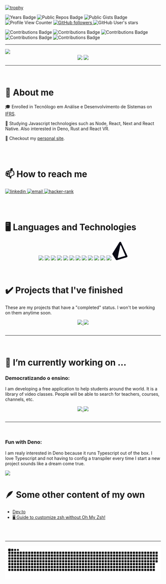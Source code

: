 [![trophy](https://github-profile-trophy.vercel.app/?username=hbenvenutti&theme=dracula&column=-1&no-frame=true&no-bg=true)](https://github.com/ryo-ma/github-profile-trophy)


![Years Badge](https://badges.strrl.dev/years/hbenvenutti)
![Public Repos Badge](https://badges.strrl.dev/repos/hbenvenutti)
![Public Gists Badge](https://badges.strrl.dev/gists/hbenvenutti)
![Profile View Counter](https://komarev.com/ghpvc/?username=hbenvenutti)
<a href="https://github.com/hbenvenutti?tab=followers">
 <img alt="GitHub followers" src="https://img.shields.io/github/followers/hbenvenutti?style=plastic"/>
</a>
<img alt="GitHub User's stars" src="https://img.shields.io/github/stars/hbenvenutti?style=plastic">

![Contributions Badge](https://badges.strrl.dev/contributions/all/hbenvenutti)
![Contributions Badge](https://badges.strrl.dev/contributions/yearly/hbenvenutti)
![Contributions Badge](https://badges.strrl.dev/contributions/monthly/hbenvenutti)
![Contributions Badge](https://badges.strrl.dev/contributions/weekly/hbenvenutti)
![Contributions Badge](https://badges.strrl.dev/contributions/daily/hbenvenutti)


<!-- 
 Badges antigos que sairam do ar:
 
 [![Years Badge](https://badges.pufler.dev/years/hbenvenutti)](https://badges.pufler.dev)
 [![Repos Badge](https://badges.pufler.dev/repos/hbenvenutti)](https://badges.pufler.dev)
 [![Gists Badge](https://badges.pufler.dev/gists/hbenvenutti)](https://badges.pufler.dev)
-->

<hr>

<!-- <img src="https://i.imgur.com/Jxdyx95.jpg"> -->
<img src="https://imgur.com/MsHblVo.png">

<div align="center">
 <img height="165em" src="https://github-readme-stats.vercel.app/api?username=hbenvenutti&show_icons=true&theme=dracula&count_private=true">
 <img height="165em" src="https://github-readme-stats.vercel.app/api/top-langs/?username=hbenvenutti&layout=compact&theme=dracula"> 
</div>

<hr>
<br/>

# 💬 About me
:mortar_board: Enrolled in Tecnólogo em Análise e Desenvolvimento de Sistemas on [IFRS](https://ifrs.edu.br/restinga/superior-ads/).

:book: Studying Javascript technologies such as Node, React, Next and React Native. Also interested in Deno, Rust and React VR.

📂 Checkout my [personal site](https://hbenvenutti.netlify.app/).

<br/>
<br/>

# 📫 How to reach me
<div>
 <a href="https://linkedin.com/in/huam-benvenutti">
  <img alt="linkedin" height="40" src="https://cdn.jsdelivr.net/gh/devicons/devicon/icons/linkedin/linkedin-original.svg" />
 </a>
 
 <a href="mailto:huambenvenutti@protonmail.com">
  <img alt="email" height="40" src="https://www.vectorlogo.zone/logos/protonmail/protonmail-ar21.svg" />
 </a>

 <a href="https://www.hackerrank.com/hbenvenutti">
  <img alt="hacker-rank" height="40" src="https://github.com/simple-icons/simple-icons/blob/master/icons/hackerrank.svg" />
 </a>
</div>



  <i class="fab fa-dev"></i>

<br/>
<br/>

# 🖥️ Languages and Technologies
<div align="center">
 <img height="60" src="https://cdn.jsdelivr.net/gh/devicons/devicon/icons/ubuntu/ubuntu-plain.svg" />
 <img height="60" src="https://cdn.jsdelivr.net/gh/devicons/devicon/icons/linux/linux-plain.svg" />
 

 <img height="60" src="https://cdn.jsdelivr.net/gh/devicons/devicon/icons/nodejs/nodejs-original.svg" />
 <img height="60" src="https://cdn.jsdelivr.net/gh/devicons/devicon/icons/denojs/denojs-original.svg" />
 
 <img height="60" src="https://cdn.jsdelivr.net/gh/devicons/devicon/icons/javascript/javascript-original.svg" />         
 <img height="60" src="https://cdn.jsdelivr.net/gh/devicons/devicon/icons/typescript/typescript-original.svg" />
 <img height="60" src="https://cdn.jsdelivr.net/gh/devicons/devicon/icons/react/react-original-wordmark.svg" />
 
 <img height="60" src="https://cdn.jsdelivr.net/gh/devicons/devicon/icons/postgresql/postgresql-plain-wordmark.svg" />
 
 <img height="60" src="https://cdn.jsdelivr.net/gh/devicons/devicon/icons/jest/jest-plain.svg" />
 
 <img height="60" src="https://cdn.jsdelivr.net/gh/devicons/devicon/icons/docker/docker-plain-wordmark.svg" />
 <img height="60" src="https://cdn.jsdelivr.net/gh/devicons/devicon/icons/mongodb/mongodb-original-wordmark.svg" />
 <img height="60" src="https://cdn.jsdelivr.net/gh/devicons/devicon/icons/nestjs/nestjs-plain.svg" />
 <img height="60" src="https://raw.githubusercontent.com/prisma/presskit/main/Assets/Prisma-DarkSymbol.svg "/>   

</div>

<br/>
<br/>

# ✔️ Projects that I've finished
These are my projects that have a "completed" status. I won't be working on them anytime soon.
 <div align="center">
  <a href="https://github.com/hbenvenutti/biblioteca-backend">
   <img src="https://github-readme-stats.vercel.app/api/pin/?username=hbenvenutti&repo=biblioteca-backend&theme=dracula">
  </a>
  
  <a href="https://github.com/hbenvenutti/biblioteca-front">
   <img src="https://github-readme-stats.vercel.app/api/pin/?username=hbenvenutti&repo=biblioteca-front&theme=dracula">
  </a>
 </div>

<br/>
<hr>
<br/>

# 🔭 I’m currently working on ...

### Democratizando o ensino:
I am developing a free application to help students around the world. It is a library of video classes. People will be able to search for teachers, courses, channels, etc.
   
<div align="center">
   <a href="https://github.com/SevenSeas-tech/demen-backend">
    <img src="https://github-readme-stats.vercel.app/api/pin/?username=SevenSeas-tech&repo=demen-backend&theme=dracula">
   </a>
   
   <a href="https://github.com/hbenvenutti/pokedex">
    <img src="https://github-readme-stats.vercel.app/api/pin/?username=hbenvenutti&repo=pokedex&theme=dracula">
   </a>
   
</div>

<br/>
<hr>
<br/>


 

### Fun with Deno: 

I am realy interested in Deno because it runs Typescript out of the box. I love Typescript and not having to config a transpiler every time I start a new project sounds like a dream come true.

  <a href="https://github.com/SevenSeas-tech/demen">
   <img src="https://github-readme-stats.vercel.app/api/pin/?username=hbenvenutti&repo=car_rental&theme=dracula">
  </a>
 

# :feather: Some other content of my own

* [Dev.to](https://dev.to/hbenvenutti)
* [🖥️ Guide to customize zsh without Oh My Zsh!](https://dev.to/hbenvenutti/using-zsh-without-omz-4gch)

<br/>
<br/>

<hr>

![Snake animation](https://github.com/hbenvenutti/hbenvenutti/blob/output/github-contribution-grid-snake.svg)



<!--
**hbenvenutti/hbenvenutti** is a ✨ _special_ ✨ repository because its `README.md` (this file) appears on your GitHub profile.


Here are some ideas to get you started:

- 🔭 I’m currently working on ...
- 🌱 I’m currently learning ...
- 👯 I’m looking to collaborate on ...
- 🤔 I’m looking for help with ...
- 💬 Ask me about ...
- 📫 How to reach me: ...
- 😄 Pronouns: ...
- ⚡ Fun fact: ...
-->
